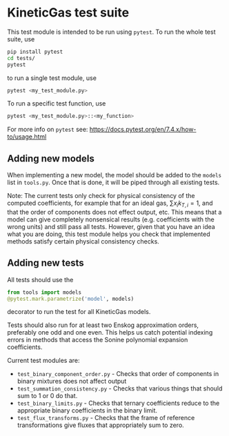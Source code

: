 # KineticGas test suite

This test module is intended to be run using `pytest`. To run the whole test suite, use
```bash
pip install pytest
cd tests/
pytest
```
to run a single test module, use
```bash
pytest <my_test_module.py>
```
To run a specific test function, use
```bash
pytest <my_test_module.py>::<my_function>
```
For more info on `pytest` see: https://docs.pytest.org/en/7.4.x/how-to/usage.html

## Adding new models
When implementing a new model, the model should be added to the `models` list in `tools.py`. Once that is done, it will
be piped through all existing tests.

Note: The current tests only check for physical consistency of the computed coefficients, for example that for an ideal
gas, $\sum x_i k_{T,i} = 1$, and that the order of components does not effect output, etc. This means that a model
can give completely nonsensical results (e.g. coefficients with the wrong units) and still pass all tests. However, 
given that you have an idea what you are doing, this test module helps you check that implemented methods satisfy
certain physical consistency checks.

## Adding new tests

All tests should use the
```python
from tools import models
@pytest.mark.parametrize('model', models)
```
decorator to run the test for all KineticGas models.

Tests should also run for at least two Enskog approximation orders, preferably one odd and one even. This helps us catch
potential indexing errors in methods that access the Sonine polynomial expansion coefficients.

Current test modules are:
* `test_binary_component_order.py` - Checks that order of components in binary mixtures does not affect output
* `test_summation_consistency.py` - Checks that various things that should sum to 1 or 0 do that.
* `test_binary_limits.py` - Checks that ternary coefficients reduce to the appropriate binary coefficients in the binary limit.
* `test_flux_transforms.py` - Checks that the frame of reference transformations give fluxes that appropriately sum to zero.